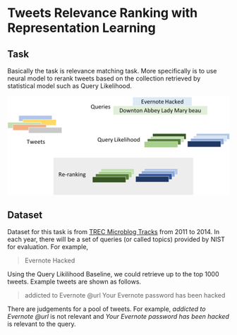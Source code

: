 # Tweets Relevance Ranking with Representation Learning

## Task

Basically the task is relevance matching task. More specifically is to use neural model to rerank tweets based on the collection retrieved by statistical model such as Query Likelihood.

![Task Overview](pictures/TaskOverview.png)<!-- .element height="50%" width="50%" -->

## Dataset

Dataset for this task is from [TREC Microblog Tracks](https://trec.nist.gov/data/microblog.html) from 2011 to 2014.
In each year, there will be a set of queries (or called topics) provided by NIST for evaluation. For example,

> Evernote Hacked

Using the Query Likilihood Baseline, we could retrieve up to the top 1000 tweets. Example tweets are shown as follows.

> addicted to Evernote @url
> Your Evernote password has been hacked

There are judgements for a pool of tweets. For example, *addicted to Evernote @url* is not relevant and *Your Evernote password has been hacked* is relevant to the query.






